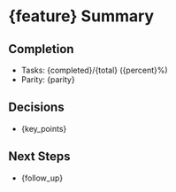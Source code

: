 # {feature} Summary

## Completion
- Tasks: {completed}/{total} ({percent}%)
- Parity: {parity}

## Decisions
- {key_points}

## Next Steps
- {follow_up}

